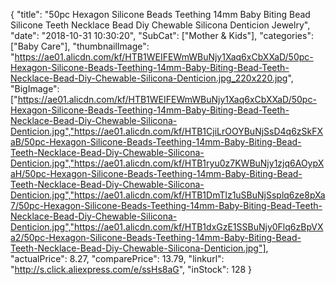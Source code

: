{
	"title": "50pc Hexagon Silicone Beads Teething 14mm Baby Biting Bead Silicone Teeth Necklace Bead Diy Chewable Silicona Denticion Jewelry",
	"date": "2018-10-31 10:30:20",
	"SubCat": ["Mother & Kids"],
	"categories": ["Baby Care"],
	"thumbnailImage": "https://ae01.alicdn.com/kf/HTB1WEIFEWmWBuNjy1Xaq6xCbXXaD/50pc-Hexagon-Silicone-Beads-Teething-14mm-Baby-Biting-Bead-Teeth-Necklace-Bead-Diy-Chewable-Silicona-Denticion.jpg_220x220.jpg",
	"BigImage": ["https://ae01.alicdn.com/kf/HTB1WEIFEWmWBuNjy1Xaq6xCbXXaD/50pc-Hexagon-Silicone-Beads-Teething-14mm-Baby-Biting-Bead-Teeth-Necklace-Bead-Diy-Chewable-Silicona-Denticion.jpg","https://ae01.alicdn.com/kf/HTB1CjiLrOOYBuNjSsD4q6zSkFXaB/50pc-Hexagon-Silicone-Beads-Teething-14mm-Baby-Biting-Bead-Teeth-Necklace-Bead-Diy-Chewable-Silicona-Denticion.jpg","https://ae01.alicdn.com/kf/HTB1ryu0z7KWBuNjy1zjq6AOypXaH/50pc-Hexagon-Silicone-Beads-Teething-14mm-Baby-Biting-Bead-Teeth-Necklace-Bead-Diy-Chewable-Silicona-Denticion.jpg","https://ae01.alicdn.com/kf/HTB1DmTlz1uSBuNjSsplq6ze8pXa7/50pc-Hexagon-Silicone-Beads-Teething-14mm-Baby-Biting-Bead-Teeth-Necklace-Bead-Diy-Chewable-Silicona-Denticion.jpg","https://ae01.alicdn.com/kf/HTB1dxGzE1SSBuNjy0Flq6zBpVXa2/50pc-Hexagon-Silicone-Beads-Teething-14mm-Baby-Biting-Bead-Teeth-Necklace-Bead-Diy-Chewable-Silicona-Denticion.jpg"],
	"actualPrice": 8.27,
	"comparePrice": 13.79,
	"linkurl": "http://s.click.aliexpress.com/e/ssHs8aG",
	"inStock": 128
}

